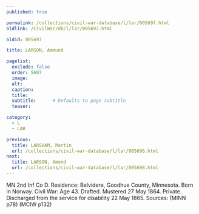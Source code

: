 ```yaml
---
published: true

permalink: /collections/civil-war-database/l/lar/005697.html
oldlink: /CivilWar/db/l/lar/005697.html

oldid: 005697

title: LARSON, Ammund

pagelist:
  exclude: false
  order: 5697
  image: 
  alt:
  caption:
  title:
  subtitle:      # Defaults to page subtitle
  teaser:

category: 
  - L 
  - LAR

previous:
  title: LARSHAM, Martin
  url: /collections/civil-war-database/l/lar/005696.html  
next:
  title: LARSON, Amond
  url: /collections/civil-war-database/l/lar/005698.html   
---
```

MN 2nd Inf Co D. Residence: Belvidere, Goodhue County, Minnesota. Born in Norway. Civil War: Age 43. Drafted. Mustered 27 May 1864. Private. Discharged from the service for disability 22 May 1865. Sources: (MINN p78) (MCIW p132)